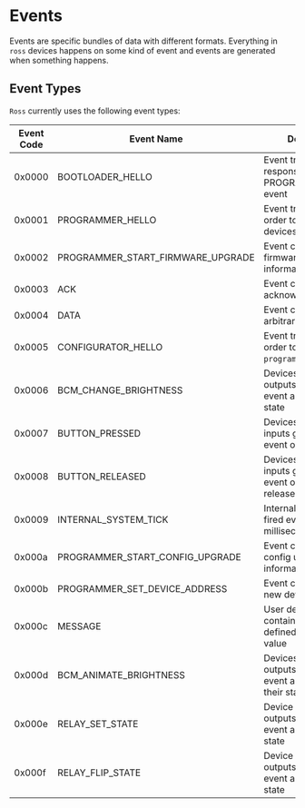 # Events
Events are specific bundles of data with different formats. Everything in `ross` devices happens on some kind of event and events are generated when something happens.

## Event Types
`Ross` currently uses the following event types:

| Event Code | Event Name                        | Description                                                          |
|------------|-----------------------------------|----------------------------------------------------------------------|
| 0x0000     | BOOTLOADER_HELLO                  | Event transmitted in response to a PROGRAMMER_HELLO event            |
| 0x0001     | PROGRAMMER_HELLO                  | Event transmitted in order to find active devices in the network     |
| 0x0002     | PROGRAMMER_START_FIRMWARE_UPGRADE | Event containing firmware upgrade information                        |
| 0x0003     | ACK                               | Event containing an acknowledgement                                  |
| 0x0004     | DATA                              | Event containing arbitrary data                                      |
| 0x0005     | CONFIGURATOR_HELLO                | Event transmitted in order to find an active `programmer` device     |
| 0x0006     | BCM_CHANGE_BRIGHTNESS             | Devices with BCM outputs react to this event and change their state  |
| 0x0007     | BUTTON_PRESSED                    | Devices with button inputs generate this event on button press       |
| 0x0008     | BUTTON_RELEASED                   | Devices with button inputs generate this event on button release     |
| 0x0009     | INTERNAL_SYSTEM_TICK              | Internal event which is fired every 1 millisecond                    |
| 0x000a     | PROGRAMMER_START_CONFIG_UPGRADE   | Event containing config upgrade information                          |
| 0x000b     | PROGRAMMER_SET_DEVICE_ADDRESS     | Event containing a new device address                                |
| 0x000c     | MESSAGE                           | User defined event containing a user defined code and value          |
| 0x000d     | BCM_ANIMATE_BRIGHTNESS            | Devices with BCM outputs react to this event and animate their state |
| 0x000e     | RELAY_SET_STATE                   | Device with relay outputs react to this event and change their state |
| 0x000f     | RELAY_FLIP_STATE                  | Device with relay outputs react to this event and flip their state   |
